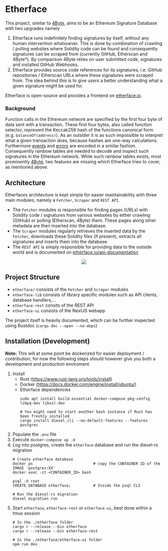 # Etherface
This project, similar to [4Byte](https://github.com/pipermerriam/ethereum-function-signature-registry), aims to be an Ethereum Signature Database with two upgrades namely 
1) Etherface runs indefinitely finding signatures by itself, without any human intervention whatsoever. This is done by combination of crawling / polling websites where Solidity code can be found and consequently signatures can be scraped from (currently GitHub, Etherscan and 4Byte*). By comparison 4Byte relies on user submitted code, signatures and installed GitHub Webhooks.
2) Etherface provides source code references for its signatures, i.e. GitHub repositories / Etherscan URLs where these signatures were scraped from. The idea behind this is to give users a better understanding what a given signature might be used for.

Etherface is open-source and provides a frontend on [etherface.io](https://etherface.io/).

### Background
Function calls in the Ethereum network are specified by the first four byte of data sent with a transaction.
These first four bytes, also called function selector, represent the Keccak256 hash of the functions canonical form (e.g. `balanceOf(address)`).
As an outsider it is as such impossible to interpret what a given transaction does, because hashes are one-way
calculations. Furthermore [events](https://medium.com/mycrypto/understanding-event-logs-on-the-ethereum-blockchain-f4ae7ba50378)
and [errors](https://blog.soliditylang.org/2021/04/21/custom-errors/) are encoded in a similar fashion. Consequently rainbow tables are
needed to decode and inspect such signatures in the Ethereum network. While such rainbow tables exists,
most prominently [4Byte](https://www.4byte.directory/), two features are missing which Etherface tries to cover, as mentioned above.

## Architecture
Etherfaces architecture is kept simple for easier maintainability with three main modules, namely a `Fetcher`, `Scraper` and `REST API`. 
* The `Fetcher` modules is responsible for finding pages (URLs) with Solidity code / signatures from various websites by either crawling (GitHub) or polling (Etherscan, 4Byte) them. These pages along other metadata are then inserted into the database.
* The `Scraper` modules regularly retrieves the inserted data by the `Fetcher`, downloads these Solidity files (if present), extracts all signatures and inserts them into the database.
* The `REST API` is simply responsible for providing data to the outside world and is documented on [etherface.io/api-documentation](https://etherface.io/api-documentation)
<div align="center">
    <img src="https://github.com/volsa/etherface/blob/master/res/img/architecture_etherface.png?raw=true">
</div>

## Project Structure
* `etherface/` consists of the `Fetcher` and `Scraper` modules
* `etherface-lib` consists of library specific modules such as API clients, database handlers,...
* `etherface-rest` consits of the REST API
* `etherface-ui` consists of the NextJS webapp 

The project itself is heavily documented, which can be further inspected using Rustdoc (`cargo doc --open --no-deps`)


## Installation (Development)
**Note:** This will at some point be dockerized for easier deployment / contribution, for now the following steps should however give you both a development and production enviroment. 
1. Install
    * Rust (https://www.rust-lang.org/tools/install)
    * Docker (https://docs.docker.com/engine/install/ubuntu/)
    * Etherface dependencies
        ```
        sudo apt install build-essential docker-compose pkg-config libpq-dev libssl-dev

        # You might need to start another bash instance if Rust has been freshly installed
        cargo install diesel_cli --no-default-features --features postgres
        ```
2. Populate the `.env` file
3. Execute `docker-compose up -d`
4. Log into postgres, create the `etherface` database and run the diesel-rs migration
    ```
    # Create etherface database
    docker ps                           # copy the CONTAINER ID of the IMAGE 'postgres:XX'
    docker exec -it <CONTAINER_ID> bash

    psql -U root
    CREATE DATABASE etherface;          # Inside the psql CLI

    # Run the diesel-rs migration
    diesel migration run
    ```
6. Start `etherface`, `etherface-rest` or `etherface-ui`, best done within a tmux session
    ```
    # In the ./etherface folder
    cargo r --release --bin etherface
    cargo r --release --bin etherface-rest

    # In the ./etherface/etherface-ui folder
    npm run dev
    ```
